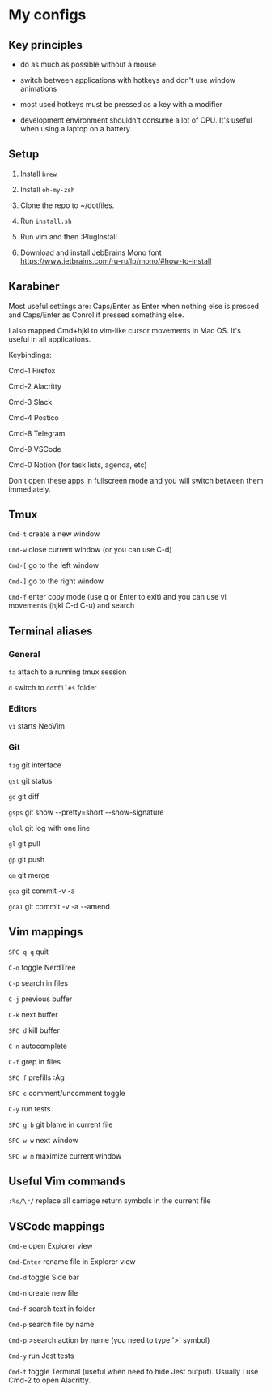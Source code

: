 # My configs

## Key principles

- do as much as possible without a mouse

- switch between applications with hotkeys and don't use window animations

- most used hotkeys must be pressed as a key with a modifier

- development environment shouldn't consume a lot of CPU. It's useful when using a laptop on a battery.


## Setup

1. Install `brew`

2. Install `oh-my-zsh`

3. Clone the repo to ~/dotfiles.

4. Run `install.sh`

5. Run vim and then :PlugInstall

6. Download and install JebBrains Mono font https://www.jetbrains.com/ru-ru/lp/mono/#how-to-install


## Karabiner

Most useful settings are: Caps/Enter as Enter when nothing else is pressed and Caps/Enter as Conrol if pressed something else.

I also mapped Cmd+hjkl to vim-like cursor movements in Mac OS. It's useful in all applications.

Keybindings:

Cmd-1 Firefox

Cmd-2 Alacritty

Cmd-3 Slack

Cmd-4 Postico

Cmd-8 Telegram

Cmd-9 VSCode

Cmd-0 Notion (for task lists, agenda, etc)

Don't open these apps in fullscreen mode and you will switch between them immediately.


## Tmux

`Cmd-t` create a new window

`Cmd-w` close current window (or you can use C-d)

`Cmd-[` go to the left window

`Cmd-]` go to the right window

`Cmd-f` enter copy mode (use q or Enter to exit) and you can use vi movements (hjkl C-d C-u) and search


## Terminal aliases

### General

`ta`   attach to a running tmux session

`d`    switch to `dotfiles` folder


### Editors

`vi`   starts NeoVim


### Git

`tig`  git interface

`gst`  git status

`gd`   git diff

`gsps` git show --pretty=short --show-signature

`glol` git log with one line

`gl`   git pull

`gp`   git push

`gm`   git merge

`gca`  git commit -v -a

`gca1` git commit -v -a --amend


## Vim mappings

`SPC q q` quit

`C-o`     toggle NerdTree

`C-p`     search in files

`C-j`     previous buffer

`C-k`     next buffer

`SPC d`   kill buffer

`C-n`     autocomplete

`C-f`     grep in files

`SPC f`   prefills :Ag

`SPC c`   comment/uncomment toggle

`C-y`     run tests

`SPC g b` git blame in current file

`SPC w w` next window

`SPC w m` maximize current window


## Useful Vim commands

`:%s/\r/` replace all carriage return symbols in the current file

## VSCode mappings

`Cmd-e`     open Explorer view

`Cmd-Enter` rename file in Explorer view

`Cmd-d`     toggle Side bar

`Cmd-n`     create new file

`Cmd-f`     search text in folder

`Cmd-p`     search file by name

`Cmd-p`     >search action by name (you need to type '>' symbol)

`Cmd-y`     run Jest tests

`Cmd-t`     toggle Terminal (useful when need to hide Jest output). Usually I use Cmd-2 to open Alacritty.
